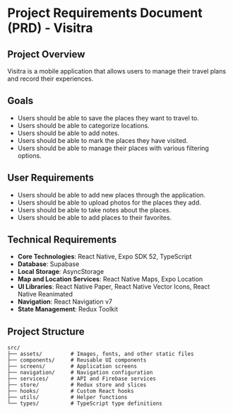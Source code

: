 # Project Requirements Document (PRD) - Visitra

## Project Overview
Visitra is a mobile application that allows users to manage their travel plans and record their experiences.

## Goals
- Users should be able to save the places they want to travel to.
- Users should be able to categorize locations.
- Users should be able to add notes.
- Users should be able to mark the places they have visited.
- Users should be able to manage their places with various filtering options.

## User Requirements
- Users should be able to add new places through the application.
- Users should be able to upload photos for the places they add.
- Users should be able to take notes about the places.
- Users should be able to add places to their favorites.

## Technical Requirements
- **Core Technologies**: React Native, Expo SDK 52, TypeScript
- **Database**: Supabase
- **Local Storage**: AsyncStorage
- **Map and Location Services**: React Native Maps, Expo Location
- **UI Libraries**: React Native Paper, React Native Vector Icons, React Native Reanimated
- **Navigation**: React Navigation v7
- **State Management**: Redux Toolkit

## Project Structure
```
src/
├── assets/         # Images, fonts, and other static files
├── components/     # Reusable UI components
├── screens/        # Application screens
├── navigation/     # Navigation configuration
├── services/       # API and Firebase services
├── store/          # Redux store and slices
├── hooks/          # Custom React hooks
├── utils/          # Helper functions
└── types/          # TypeScript type definitions 
